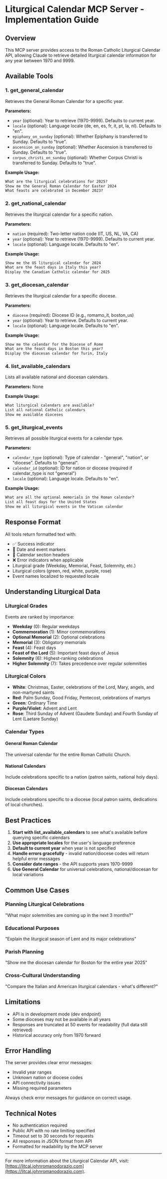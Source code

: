 # Liturgical Calendar MCP Server - Implementation Guide

## Overview

This MCP server provides access to the Roman Catholic Liturgical Calendar API, allowing Claude to retrieve detailed liturgical calendar information for any year between 1970 and 9999.

## Available Tools

### 1. get_general_calendar

Retrieves the General Roman Calendar for a specific year.

**Parameters:**

- `year` (optional): Year to retrieve (1970-9999). Defaults to current year.
- `locale` (optional): Language locale (de, en, es, fr, it, pt, la, nl). Defaults to "en".
- `epiphany_on_sunday` (optional): Whether Epiphany is transferred to Sunday. Defaults to "true".
- `ascension_on_sunday` (optional): Whether Ascension is transferred to Sunday. Defaults to "true".
- `corpus_christi_on_sunday` (optional): Whether Corpus Christi is transferred to Sunday. Defaults to "true".

**Example Usage:**

```txt
What are the liturgical celebrations for 2025?
Show me the General Roman Calendar for Easter 2024
What feasts are celebrated in December 2023?
```

### 2. get_national_calendar

Retrieves the liturgical calendar for a specific nation.

**Parameters:**

- `nation` (required): Two-letter nation code (IT, US, NL, VA, CA)
- `year` (optional): Year to retrieve (1970-9999). Defaults to current year.
- `locale` (optional): Language locale. Defaults to "en".

**Example Usage:**

```txt
Show me the US liturgical calendar for 2024
What are the feast days in Italy this year?
Display the Canadian Catholic calendar for 2025
```

### 3. get_diocesan_calendar

Retrieves the liturgical calendar for a specific diocese.

**Parameters:**

- `diocese` (required): Diocese ID (e.g., romamo_it, boston_us)
- `year` (optional): Year to retrieve. Defaults to current year.
- `locale` (optional): Language locale. Defaults to "en".

**Example Usage:**

```txt
Show me the calendar for the Diocese of Rome
What are the feast days in Boston this year?
Display the diocesan calendar for Turin, Italy
```

### 4. list_available_calendars

Lists all available national and diocesan calendars.

**Parameters:** None

**Example Usage:**

```txt
What liturgical calendars are available?
List all national Catholic calendars
Show me available dioceses
```

### 5. get_liturgical_events

Retrieves all possible liturgical events for a calendar type.

**Parameters:**

- `calendar_type` (optional): Type of calendar - "general", "nation", or "diocese". Defaults to "general".
- `calendar_id` (optional): ID for nation or diocese (required if calendar_type is not "general")
- `locale` (optional): Language locale. Defaults to "en".

**Example Usage:**

```txt
What are all the optional memorials in the Roman calendar?
List all feast days for the United States
Show me all liturgical events in the Vatican calendar
```

## Response Format

All tools return formatted text with:

- ✅ Success indicator
- 📅 Date and event markers
- 📖 Calendar section headers
- ❌ Error indicators when applicable
- Liturgical grade (Weekday, Memorial, Feast, Solemnity, etc.)
- Liturgical colors (green, red, white, purple, rose)
- Event names localized to requested locale

## Understanding Liturgical Data

### Liturgical Grades

Events are ranked by importance:

- **Weekday** (0): Regular weekdays
- **Commemoration** (1): Minor commemorations
- **Optional Memorial** (2): Optional celebrations
- **Memorial** (3): Obligatory memorials
- **Feast** (4): Feast days
- **Feast of the Lord** (5): Important feast days of Jesus
- **Solemnity** (6): Highest-ranking celebrations
- **Higher Solemnity** (7): Takes precedence over regular solemnities

### Liturgical Colors

- **White**: Christmas, Easter, celebrations of the Lord, Mary, angels, and non-martyred saints
- **Red**: Palm Sunday, Good Friday, Pentecost, celebrations of martyrs
- **Green**: Ordinary Time
- **Purple/Violet**: Advent and Lent
- **Rose**: Third Sunday of Advent (Gaudete Sunday) and Fourth Sunday of Lent (Laetare Sunday)

### Calendar Types

#### General Roman Calendar

The universal calendar for the entire Roman Catholic Church.

#### National Calendars

Include celebrations specific to a nation (patron saints, national holy days).

#### Diocesan Calendars

Include celebrations specific to a diocese (local patron saints, dedications of local churches).

## Best Practices

1. **Start with list_available_calendars** to see what's available before querying specific calendars
1. **Use appropriate locales** for the user's language preference
1. **Default to current year** when year is not specified
1. **Handle errors gracefully** - invalid nation/diocese codes will return helpful error messages
1. **Consider date ranges** - the API supports years 1970-9999
1. **Use General Calendar** for universal celebrations, national/diocesan for local variations

## Common Use Cases

### Planning Liturgical Celebrations

"What major solemnities are coming up in the next 3 months?"

### Educational Purposes

"Explain the liturgical season of Lent and its major celebrations"

### Parish Planning

"Show me the diocesan calendar for Boston for the entire year 2025"

### Cross-Cultural Understanding

"Compare the Italian and American liturgical calendars - what's different?"

## Limitations

- API is in development mode (dev endpoint)
- Some dioceses may not be available in all years
- Responses are truncated at 50 events for readability (full data still retrieved)
- Historical accuracy only from 1970 forward

## Error Handling

The server provides clear error messages:

- Invalid year ranges
- Unknown nation or diocese codes
- API connectivity issues
- Missing required parameters

Always check error messages for guidance on correct usage.

## Technical Notes

- No authentication required
- Public API with no rate limiting specified
- Timeout set to 30 seconds for requests
- All responses in JSON format from API
- Formatted for readability by the MCP server

---

For more information about the Liturgical Calendar API, visit:
[https://litcal.johnromanodorazio.com](https://litcal.johnromanodorazio.com).
